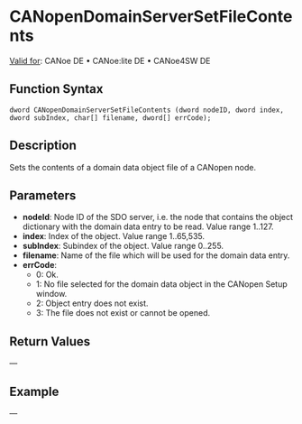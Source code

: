 # CANopenDomainServerSetFileContents

[Valid for](../../../../Shared/FeatureAvailability.md): CANoe DE • CANoe:lite DE • CANoe4SW DE

## Function Syntax

```
dword CANopenDomainServerSetFileContents (dword nodeID, dword index, dword subIndex, char[] filename, dword[] errCode);
```

## Description

Sets the contents of a domain data object file of a CANopen node.

## Parameters

- **nodeId**: Node ID of the SDO server, i.e. the node that contains the object dictionary with the domain data entry to be read. Value range 1..127.
- **index**: Index of the object. Value range 1..65,535.
- **subIndex**: Subindex of the object. Value range 0..255.
- **filename**: Name of the file which will be used for the domain data entry.
- **errCode**:
  - 0: Ok.
  - 1: No file selected for the domain data object in the CANopen Setup window.
  - 2: Object entry does not exist.
  - 3: The file does not exist or cannot be opened.

## Return Values

—

## Example

—
